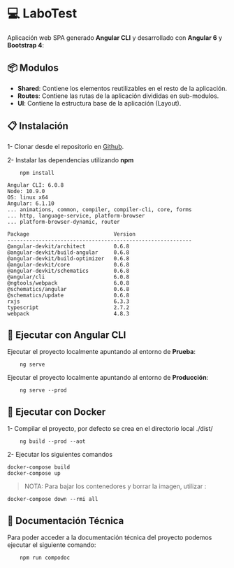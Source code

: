 # :computer: LaboTest

Aplicación web SPA generado **Angular CLI** y desarrollado con **Angular 6** y **Bootstrap 4**:

## :package: Modulos

- **Shared**: Contiene los elementos reutilizables en el resto de la aplicación.
- **Routes**: Contiene las rutas de la aplicación divididas en sub-modulos.
- **UI**: Contiene la estructura base de la aplicación (Layout).

## :clipboard: Instalación

1- Clonar desde el repositorio en [Github](https://github.com/mchirife/labo-test).

2- Instalar las dependencias utilizando **npm**
```
    npm install
```

```
Angular CLI: 6.0.8
Node: 10.9.0
OS: linux x64
Angular: 6.1.10
... animations, common, compiler, compiler-cli, core, forms
... http, language-service, platform-browser
... platform-browser-dynamic, router

Package                           Version
-----------------------------------------------------------
@angular-devkit/architect         0.6.8
@angular-devkit/build-angular     0.6.8
@angular-devkit/build-optimizer   0.6.8
@angular-devkit/core              0.6.8
@angular-devkit/schematics        0.6.8
@angular/cli                      6.0.8
@ngtools/webpack                  6.0.8
@schematics/angular               0.6.8
@schematics/update                0.6.8
rxjs                              6.3.3
typescript                        2.7.2
webpack                           4.8.3
```

## :green_book: Ejecutar con Angular CLI

Ejecutar el proyecto localmente apuntando al entorno de **Prueba**:

```
    ng serve
```

Ejecutar el proyecto localmente apuntando al entorno de **Producción**:

```
    ng serve --prod
```

## :whale: Ejecutar con Docker

1- Compilar el proyecto, por defecto se crea en el directorio local ./dist/

```
    ng build --prod --aot
```

2- Ejecutar los siguientes comandos

```
docker-compose build
docker-compose up
```

> NOTA: Para bajar los contenedores y borrar la imagen, utilizar :

```
docker-compose down --rmi all
```


## :thought_balloon: Documentación Técnica

Para poder acceder a la documentación técnica del proyecto podemos ejecutar el siguiente comando:

```
    npm run compodoc
```